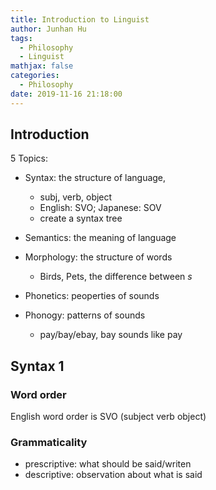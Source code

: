 ```yaml
---
title: Introduction to Linguist
author: Junhan Hu
tags:
  - Philosophy
  - Linguist
mathjax: false
categories:
  - Philosophy
date: 2019-11-16 21:18:00
---
```


## Introduction

5 Topics:

* Syntax: the structure of language,
  * subj, verb, object
  * English: SVO; Japanese: SOV
  * create a syntax tree
* Semantics: the meaning of language
* Morphology: the structure of words
  
  * Birds, Pets, the difference between *s*
  
    <!-- more -->
* Phonetics: peoperties of sounds 
* Phonogy: patterns of sounds
  
  * pay/bay/ebay, bay sounds like pay

## Syntax 1

### Word order

English word order is SVO (subject verb object)

### Grammaticality

* prescriptive: what should be said/writen
* descriptive: observation about what is said